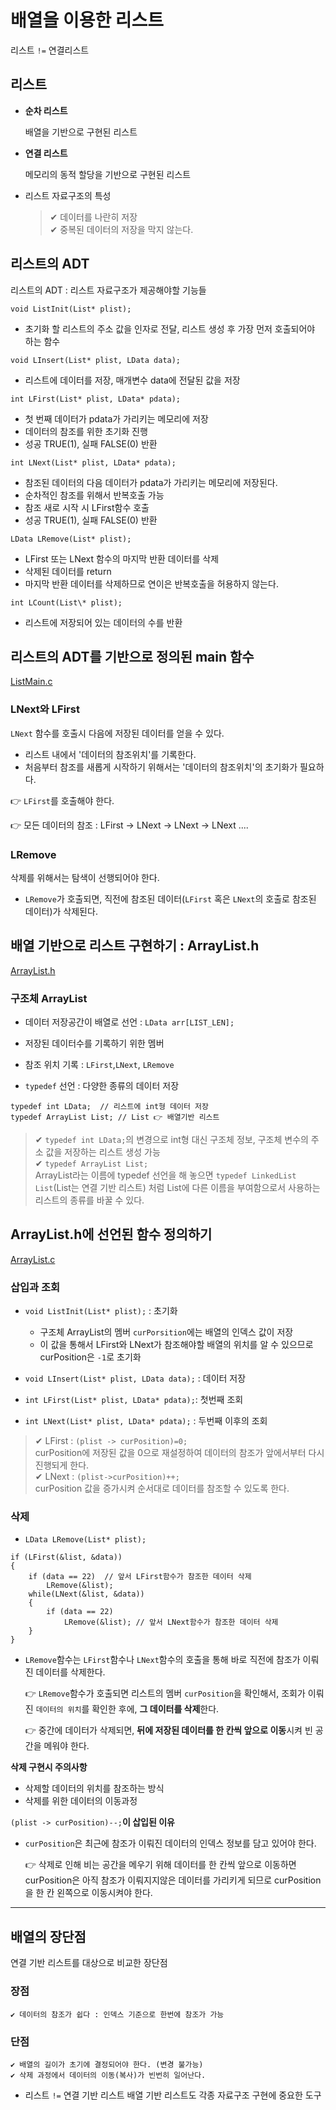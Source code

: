 # 배열을 이용한 리스트

리스트 `!=` 연결리스트

## 리스트

-   **순차 리스트**

    배열을 기반으로 구현된 리스트

-   **연결 리스트**

    메모리의 동적 할당을 기반으로 구현된 리스트

-   리스트 자료구조의 특성

    > ✔ 데이터를 나란히 저장 <br>
    > ✔ 중복된 데이터의 저장을 막지 않는다.

## 리스트의 ADT

리스트의 ADT : 리스트 자료구조가 제공해야할 기능들

`void ListInit(List* plist);`

-   초기화 할 리스트의 주소 값을 인자로 전달, 리스트 생성 후 가장 먼저 호출되어야 하는 함수

`void LInsert(List* plist, LData data);`

-   리스트에 데이터를 저장, 매개변수 data에 전달된 값을 저장

`int LFirst(List* plist, LData* pdata);`

-   첫 번째 데이터가 pdata가 가리키는 메모리에 저장
-   데이터의 참조를 위한 초기화 진행
-   성공 TRUE(1), 실패 FALSE(0) 반환

`int LNext(List* plist, LData* pdata);`

-   참조된 데이터의 다음 데이터가 pdata가 가리키는 메모리에 저장된다.
-   순차적인 참조를 위해서 반복호출 가능
-   참조 새로 시작 시 LFirst함수 호출
-   성공 TRUE(1), 실패 FALSE(0) 반환

`LData LRemove(List* plist);`

-   LFirst 또는 LNext 함수의 마지막 반환 데이터를 삭제
-   삭제된 데이터를 return
-   마지막 반환 데이터를 삭제하므로 연이은 반복호출을 허용하지 않는다.

`int LCount(List\* plist);`

-   리스트에 저장되어 있는 데이터의 수를 반환

## 리스트의 ADT를 기반으로 정의된 main 함수

[ListMain.c](./files/ListMain.c)

### LNext와 LFirst

`LNext` 함수를 호출시 다음에 저장된 데이터를 얻을 수 있다.

-   리스트 내에서 '데이터의 참조위치'를 기록한다.
-   처음부터 참조를 새롭게 시작하기 위해서는 '데이터의 참조위치'의 초기화가 필요하다.

👉 `LFirst`를 호출해야 한다.

👉 모든 데이터의 참조 : LFirst → LNext → LNext → LNext ....

### LRemove

삭제를 위해서는 탐색이 선행되어야 한다.

-   `LRemove`가 호출되면, 직전에 참조된 데이터(`LFirst` 혹은 `LNext`의 호출로 참조된 데이터)가 삭제된다.

## 배열 기반으로 리스트 구현하기 : ArrayList.h

[ArrayList.h](./files/ArrayList.h)

### 구조체 ArrayList

-   데이터 저장공간이 배열로 선언 : `LData arr[LIST_LEN];`

-   저장된 데이터수를 기록하기 위한 멤버
-   참조 위치 기록 : `LFirst`,`LNext`, `LRemove`
-   `typedef` 선언 : 다양한 종류의 데이터 저장

```
typedef int LData;  // 리스트에 int형 데이터 저장
typedef ArrayList List; // List 👉 배열기반 리스트
```

> ✔ `typedef int LData;`의 변경으로 int형 대신 구조체 정보, 구조체 변수의 주소 값을 저장하는 리스트 생성 가능<br>
> ✔ `typedef ArrayList List;`<br>
> ArrayList라는 이름에 typedef 선언을 해 놓으면 `typedef LinkedList List`(List는 연결 기반 리스트) 처럼 List에 다른 이름을 부여함으로서 사용하는 리스트의 종류를 바꿀 수 있다.

## ArrayList.h에 선언된 함수 정의하기

[ArrayList.c](./files/ArrayList.c)

### 삽입과 조회

-   `void ListInit(List* plist);` : 초기화
    -   구조체 ArrayList의 멤버 `curPorsition`에는 배열의 인덱스 값이 저장
    -   이 값을 통해서 LFirst와 LNext가 참조해야할 배열의 위치를 알 수 있으므로 curPosition은 `-1`로 초기화
-   `void LInsert(List* plist, LData data);` : 데이터 저장

-   `int LFirst(List* plist, LData* pdata);`: 첫번째 조회
-   `int LNext(List* plist, LData* pdata);` : 두번째 이후의 조회

> ✔ LFirst : `(plist -> curPosition)=0;`<br>
> curPosition에 저장된 값을 0으로 재설정하여 데이터의 참조가 앞에서부터 다시 진행되게 한다.<br>
> ✔ LNext : `(plist->curPosition)++;`<br>
> curPosition 값을 증가시켜 순서대로 데이터를 참조할 수 있도록 한다.

### 삭제

-   `LData LRemove(List* plist);`

```
if (LFirst(&list, &data))
{
    if (data == 22)  // 앞서 LFirst함수가 참조한 데이터 삭제
        LRemove(&list);
    while(LNext(&list, &data))
    {
        if (data == 22)
            LRemove(&list); // 앞서 LNext함수가 참조한 데이터 삭제
    }
}
```

-   `LRemove`함수는 `LFirst`함수나 `LNext`함수의 호출을 통해 바로 직전에 참조가 이뤄진 데이터를 삭제한다.

    👉 `LRemove`함수가 호출되면 리스트의 멤버 `curPosition`을 확인해서, 조회가 이뤄진 `데이터의 위치`를 확인한 후에, **그 데이터를 삭제**한다.

    👉 중간에 데이터가 삭제되면, **뒤에 저장된 데이터를 한 칸씩 앞으로 이동**시켜 빈 공간을 메워야 한다.

**삭제 구현시 주의사항**

-   삭제할 데이터의 위치를 참조하는 방식
-   삭제를 위한 데이터의 이동과정

`(plist -> curPosition)--;`**이 삽입된 이유**

-   `curPosition`은 최근에 참조가 이뤄진 데이터의 인덱스 정보를 담고 있어야 한다.

    👉 삭제로 인해 비는 공간을 메우기 위해 데이터를 한 칸씩 앞으로 이동하면 curPosition은 아직 참조가 이뤄지지않은 데이터를 가리키게 되므로 curPosition을 한 칸 왼쪽으로 이동시켜야 한다.

---

## 배열의 장단점

연결 기반 리스트를 대상으로 비교한 장단점

### 장점

    ✔ 데이터의 참조가 쉽다 : 인덱스 기준으로 한번에 참조가 가능

### 단점

    ✔ 배열의 길이가 초기에 결정되어야 한다. (변경 불가능)
    ✔ 삭제 과정에서 데이터의 이동(복사)가 빈번히 일어난다.

-   리스트 `!=` 연결 기반 리스트
    배열 기반 리스트도 각종 자료구조 구현에 중요한 도구

